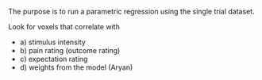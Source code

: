 The purpose is to run a parametric regression using the single trial dataset. 

Look for voxels that correlate with 
- a) stimulus intensity 
- b) pain rating (outcome rating)
- c) expectation rating
- d) weights from the model (Aryan)